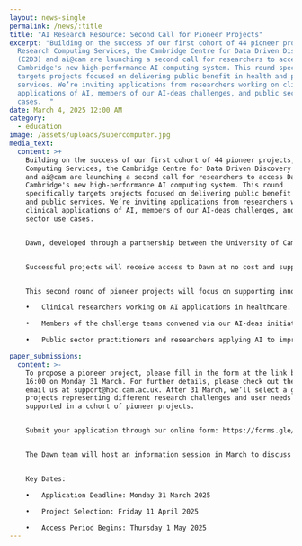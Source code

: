 ```yaml
---
layout: news-single
permalink: /news/:title
title: "AI Research Resource: Second Call for Pioneer Projects"
excerpt: "Building on the success of our first cohort of 44 pioneer projects,
  Research Computing Services, the Cambridge Centre for Data Driven Discovery
  (C2D3) and ai@cam are launching a second call for researchers to access Dawn,
  Cambridge's new high-performance AI computing system. This round specifically
  targets projects focused on delivering public benefit in health and public
  services. We’re inviting applications from researchers working on clinical
  applications of AI, members of our AI-deas challenges, and public sector use
  cases.  "
date: March 4, 2025 12:00 AM
category:
  - education
image: /assets/uploads/supercomputer.jpg
media_text:
  content: >+
    Building on the success of our first cohort of 44 pioneer projects, Research
    Computing Services, the Cambridge Centre for Data Driven Discovery (C2D3)
    and ai@cam are launching a second call for researchers to access Dawn,
    Cambridge's new high-performance AI computing system. This round
    specifically targets projects focused on delivering public benefit in health
    and public services. We’re inviting applications from researchers working on
    clinical applications of AI, members of our AI-deas challenges, and public
    sector use cases.  


    Dawn, developed through a partnership between the University of Cambridge, the UK Government, UKRI, Dell, Intel, and StackHPC, represents a significant advancement in the UK's AI computing capabilities. The system has already demonstrated its value in accelerating AI research across various scientific domains through our first cohort of HPC Pioneer Projects. We're now looking to expand its impact by supporting projects that can directly benefit society through healthcare innovation, public service transformation, and applications of AI to real-world challenges. 


    Successful projects will receive access to Dawn at no cost and support using the new system, including dedicated support from our Research Software Engineering team and the Accelerate Science Machine Learning Engineering Clinic. In return, we ask for your input in helping develop the interfaces between Dawn and the AI community. Lessons from your experiences with Dawn will help design support services built around this new compute facility.


    This second round of pioneer projects will focus on supporting innovations where there is clear potential for societal impact. It specifically welcomes applications from:

    •	Clinical researchers working on AI applications in healthcare.

    •	Members of the challenge teams convened via our AI-deas initiatives. 

    •	Public sector practitioners and researchers applying AI to improve government services, policy development, and public administration.

paper_submissions:
  content: >-
    To propose a pioneer project, please fill in the form at the link below by
    16:00 on Monday 31 March. For further details, please check out the FAQs or
    email us at support@hpc.cam.ac.uk. After 31 March, we’ll select a group of
    projects representing different research challenges and user needs to be
    supported in a cohort of pioneer projects. 


    Submit your application through our online form: https://forms.gle/1smS5gnA4bgb4VGe8 


    The Dawn team will host an information session in March to discuss the system's capabilities and answer questions about this call. If you would like to be informed of the session details please register here: \[https://forms.gle/v7CyD278ku9Srwhc8 ]. For technical queries about the system or application process, please contact: support@hpc.cam.ac.uk


    Key Dates:

    •	Application Deadline: Monday 31 March 2025

    •	Project Selection: Friday 11 April 2025

    •	Access Period Begins: Thursday 1 May 2025
---
```

